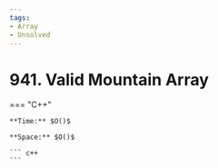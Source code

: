 ```yaml
---
tags:
- Array
- Unsolved
---
```



# 941. Valid Mountain Array

=== "C++"

    **Time:** $O()$

    **Space:** $O()$

    ``` c++
    ```